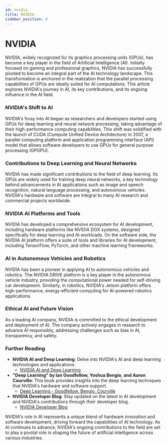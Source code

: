 ```yaml
---
id: nvidia
title: NVIDIA
sidebar_position: 8
---
```


# NVIDIA

NVIDIA, widely recognized for its graphics processing units (GPUs), has become a key player in the field of Artificial Intelligence (AI). Initially focused on gaming and professional graphics, NVIDIA has successfully pivoted to become an integral part of the AI technology landscape. This transformation is anchored in the realization that the parallel processing capabilities of GPUs are ideally suited for AI computations. This article explores NVIDIA's journey in AI, its key contributions, and its ongoing influence in the AI field.

### NVIDIA's Shift to AI
NVIDIA's foray into AI began as researchers and developers started using GPUs for deep learning and neural network processing, taking advantage of their high-performance computing capabilities. This shift was solidified with the launch of CUDA (Compute Unified Device Architecture) in 2007, a parallel computing platform and application programming interface (API) model that allows software developers to use GPUs for general purpose processing (GPGPU).

### Contributions to Deep Learning and Neural Networks
NVIDIA has made significant contributions to the field of deep learning. Its GPUs are widely used for training deep neural networks, a key technology behind advancements in AI applications such as image and speech recognition, natural language processing, and autonomous vehicles. NVIDIA's hardware and software are integral to many AI research and commercial projects worldwide.

### NVIDIA AI Platforms and Tools
NVIDIA has developed a comprehensive ecosystem for AI development, including hardware platforms like NVIDIA DGX systems, designed specifically for deep learning and AI workloads. On the software side, the NVIDIA AI platform offers a suite of tools and libraries for AI development, including TensorFlow, PyTorch, and other machine learning frameworks.

### AI in Autonomous Vehicles and Robotics
NVIDIA has been a pioneer in applying AI to autonomous vehicles and robotics. The NVIDIA DRIVE platform is a key player in the autonomous vehicle industry, providing the computational power needed for self-driving car development. Similarly, in robotics, NVIDIA's Jetson platform offers high-performance, energy-efficient computing for AI-powered robotics applications.

### Ethical AI and Future Vision
As a leading AI company, NVIDIA is committed to the ethical development and deployment of AI. The company actively engages in research to advance AI responsibly, addressing challenges such as bias in AI, transparency, and safety.

### Further Reading
- **NVIDIA AI and Deep Learning**: Delve into NVIDIA's AI and deep learning technologies and applications.
  - [NVIDIA AI and Deep Learning](https://www.nvidia.com/en-us/deep-learning-ai/)
- **"Deep Learning" by Ian Goodfellow, Yoshua Bengio, and Aaron Courville**: This book provides insights into the deep learning techniques that NVIDIA's hardware and software support.
  - [Deep Learning - Goodfellow, Bengio, Courville](https://www.deeplearningbook.org/)
- **NVIDIA Developer Blog**: Stay updated on the latest in AI development and NVIDIA's contributions through their developer blog.
  - [NVIDIA Developer Blog](https://developer.nvidia.com/blog/)

NVIDIA's role in AI represents a unique blend of hardware innovation and software development, driving forward the capabilities of AI technology. As AI continues to advance, NVIDIA's ongoing contributions to the field are set to play a pivotal role in shaping the future of artificial intelligence across various industries.
